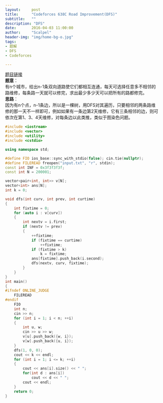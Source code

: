 ```yaml
---
layout:     post
title:      "Codeforces 638C Road Improvement(DFS)"
subtitle:   ""
description: "DFS"
date:       2016-04-03 11:00:00
author:     "Scalpel"
header-img: "img/home-bg-o.jpg"
tags:
- 题解
- DFS
- Codeforces

---
```

[题目链接](http://codeforces.com/problemset/problem/638/C)  
**题意**：  
有n个城市，给出n-1条双向道路使它们都相互连通，每天可选择任意多不相邻的路维修，每条路一天就可以修完，求出最少多少天可以把所有的路都修完。    
**思路**：  
因为有n个点，n-1条边，所以是一棵树，用DFS对其遍历，只要相邻的两条路维修的那一天不一样即可，例如如果有一条边第2天维修，它有三条相邻的边，则可依次在第1、3、4天维修，对每条边以此类推，类似于图染色问题。

~~~cpp
#include <iostream>
#include <vector>
#include <utility>
#include <cstdio>

using namespace std;

#define FIO ios_base::sync_with_stdio(false); cin.tie(nullptr);
#define FILEREAD freopen("input.txt", "r", stdin);
const int INF = 0x3f3f3f3f;
const int N = 200001;

vector<pair<int, int>> v[N];
vector<int> ans[N];
int k = 0;

void dfs(int curv, int prev, int curtime)
{
    int fixtime = 0;
    for (auto i : v[curv])
    {
        int nextv = i.first;
        if (nextv != prev)
        {
            ++fixtime;
            if (fixtime == curtime)
                ++fixtime;
            if (fixtime > k)
                k = fixtime;
            ans[fixtime].push_back(i.second);
            dfs(nextv, curv, fixtime);
        }
    }
}
int main()
{
#ifndef ONLINE_JUDGE
    FILEREAD
#endif
    FIO
    int n;
    cin >> n;
    for (int i = 1; i < n; ++i)
    {
        int u, w;
        cin >> u >> w;
        v[u].push_back({w, i});
        v[w].push_back({u, i});
    }
    dfs(1, 0, 0);
    cout << k << endl;
    for (int i = 1; i <= k; ++i)
    {
        cout << ans[i].size() << " ";
        for(int d : ans[i])
            cout << d << " ";
        cout << endl;
    }
    return 0;
}
~~~
